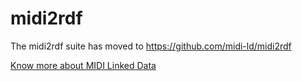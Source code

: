# midi2rdf

The midi2rdf suite has moved to https://github.com/midi-ld/midi2rdf

[Know more about MIDI Linked Data](https://midi-ld.github.io/)
